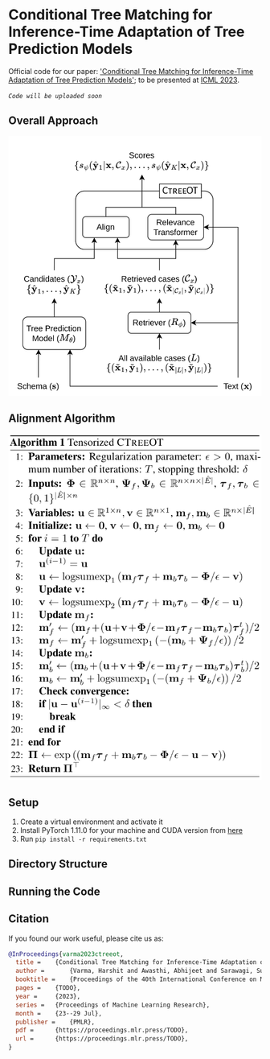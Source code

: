 # Conditional Tree Matching for Inference-Time Adaptation of Tree Prediction Models

Official code for our paper: ['Conditional Tree Matching for Inference-Time Adaptation of Tree Prediction Models'](https://openreview.net/forum?id=R7X1sTaM6J); to be presented at [ICML 2023](https://icml.cc/).

*`Code will be uploaded soon`*

## Overall Approach

<p align="center">
  <img src="assets/ctreeot.png"/>
</p>

## Alignment Algorithm

<p align="center">
  <img src="assets/algorithm.png"/>
</p>

## Setup
1. Create a virtual environment and activate it
2. Install PyTorch 1.11.0 for your machine and CUDA version from [here](https://pytorch.org/get-started/previous-versions/#v1110)
3. Run `pip install -r requirements.txt`

## Directory Structure

## Running the Code

## Citation
If you found our work useful, please cite us as:
```bibtex
@InProceedings{varma2023ctreeot,
  title = 	 {Conditional Tree Matching for Inference-Time Adaptation of Tree Prediction Models},
  author =       {Varma, Harshit and Awasthi, Abhijeet and Sarawagi, Sunita},
  booktitle = 	 {Proceedings of the 40th International Conference on Machine Learning},
  pages = 	 {TODO},
  year = 	 {2023},
  series = 	 {Proceedings of Machine Learning Research},
  month = 	 {23--29 Jul},
  publisher =    {PMLR},
  pdf = 	 {https://proceedings.mlr.press/TODO},
  url = 	 {https://proceedings.mlr.press/TODO},
}

```
